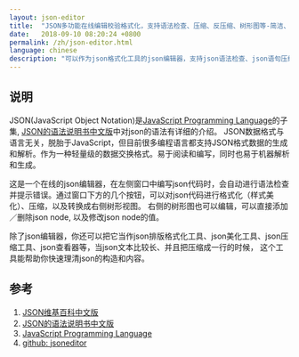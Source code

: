 ```yaml
---
layout: json-editor
title:  "JSON多功能在线编辑校验格式化，支持语法检查、压缩、反压缩、树形图等-简洁、快速、好用"
date:   2018-09-10 08:20:24 +0800
permalink: /zh/json-editor.html
language: chinese
description: "可以作为json格式化工具的json编辑器，支持json语法检查、json语句压缩、反压缩、格式化，支持树形图查看，可直接编辑，在线运行"
---
```


## 说明

JSON(JavaScript Object Notation)是[JavaScript Programming Language][3]的子集, [JSON的语法说明书中文版][2]中对json的语法有详细的介绍。
JSON数据格式与语言无关，脱胎于JavaScript，但目前很多编程语言都支持JSON格式数据的生成和解析。作为一种轻量级的数据交换格式。易于阅读和编写，同时也易于机器解析和生成。

这是一个在线的json编辑器，在左侧窗口中编写json代码时，会自动进行语法检查并提示错误。通过窗口下方的几个按钮，可以对json代码进行格式化（样式美化）、压缩，以及转换成右侧树形视图。
右侧的树形图也可以编辑，可以直接添加／删除json node, 以及修改json node的值。

除了json编辑器，你还可以把它当作json排版格式化工具、json美化工具、json压缩工具、json查看器等，当json文本比较长、并且把压缩成一行的时候，
这个工具能帮助你快速理清json的构造和内容。

## 参考

1. [JSON维基百科中文版][1]
2. [JSON的语法说明书中文版][2]
3. [JavaScript Programming Language][3]
4. [github: jsoneditor][4]

[1]: https://zh.wikipedia.org/zh-cn/JSON "JSON维基百科中文版"
[2]: https://www.json.org/json-zh.html "JSON的语法说明书中文版"
[3]: http://javascript.crockford.com/ "JavaScript Programming Language"
[4]: https://github.com/josdejong/jsoneditor "github: jsoneditor"

